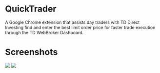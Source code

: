 # QuickTrader
A Google Chrome extension that assists day traders with TD Direct Investing find and enter the best limit order price for faster trade execution through the TD WebBroker Dashboard. 

# Screenshots
<p>
  <img src="https://i.imgur.com/227oDtP.png"/>
  <img src="https://i.imgur.com/GhQzXTK.png"/>
</p>
